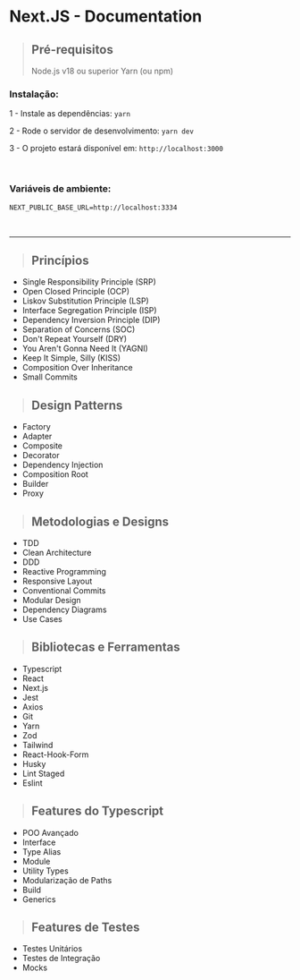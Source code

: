 # **Next.JS - Documentation**

> ## Pré-requisitos
>
> Node.js v18 ou superior
> Yarn (ou npm)

### Instalação:

1 - Instale as dependências:
`yarn`

2 - Rode o servidor de desenvolvimento:
`yarn dev`

3 - O projeto estará disponível em:
`http://localhost:3000`

<br/>

### Variáveis de ambiente:

`NEXT_PUBLIC_BASE_URL=http://localhost:3334`

<br/>
<hr/>

> ## Princípios

- Single Responsibility Principle (SRP)
- Open Closed Principle (OCP)
- Liskov Substitution Principle (LSP)
- Interface Segregation Principle (ISP)
- Dependency Inversion Principle (DIP)
- Separation of Concerns (SOC)
- Don't Repeat Yourself (DRY)
- You Aren't Gonna Need It (YAGNI)
- Keep It Simple, Silly (KISS)
- Composition Over Inheritance
- Small Commits

> ## Design Patterns

- Factory
- Adapter
- Composite
- Decorator
- Dependency Injection
- Composition Root
- Builder
- Proxy

> ## Metodologias e Designs

- TDD
- Clean Architecture
- DDD
- Reactive Programming
- Responsive Layout
- Conventional Commits
- Modular Design
- Dependency Diagrams
- Use Cases

> ## Bibliotecas e Ferramentas

- Typescript
- React
- Next.js
- Jest
- Axios
- Git
- Yarn
- Zod
- Tailwind
- React-Hook-Form
- Husky
- Lint Staged
- Eslint

> ## Features do Typescript

- POO Avançado
- Interface
- Type Alias
- Module
- Utility Types
- Modularização de Paths
- Build
- Generics

> ## Features de Testes

- Testes Unitários
- Testes de Integração
- Mocks
